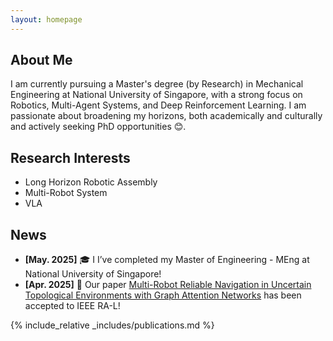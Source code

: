 ```yaml
---
layout: homepage
---
```


## About Me

I am currently pursuing a Master's degree (by Research) in Mechanical Engineering at National University of Singapore, with a strong focus on Robotics, Multi-Agent Systems, and Deep Reinforcement Learning. I am passionate about broadening my horizons, both academically and culturally and actively seeking PhD opportunities 😊.

## Research Interests

- Long Horizon Robotic Assembly
- Multi-Robot System
- VLA

## News
- **[May. 2025]** 🎓 I I’ve completed my Master of Engineering - MEng at National University of Singapore! 
- **[Apr. 2025]** 🎉 Our paper [Multi-Robot Reliable Navigation in Uncertain Topological Environments with Graph Attention Networks]() has been accepted to IEEE RA-L!


{% include_relative _includes/publications.md %}
